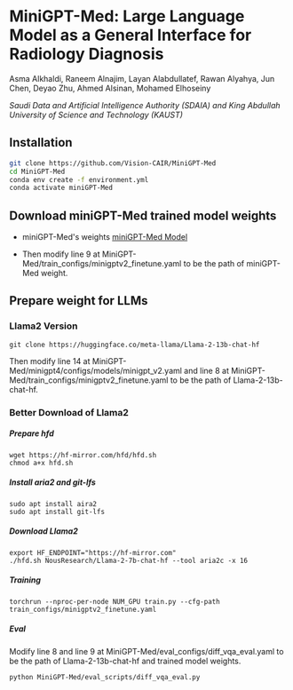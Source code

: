 # MiniGPT-Med: Large Language Model as a General Interface for Radiology Diagnosis
Asma Alkhaldi, Raneem Alnajim, Layan Alabdullatef, Rawan Alyahya, Jun Chen, Deyao Zhu, Ahmed Alsinan, Mohamed Elhoseiny

*Saudi Data and Artificial Intelligence Authority (SDAIA) and King Abdullah University of Science and Technology (KAUST)*

## Installation
```bash
git clone https://github.com/Vision-CAIR/MiniGPT-Med
cd MiniGPT-Med
conda env create -f environment.yml
conda activate miniGPT-Med
```

## Download miniGPT-Med trained model weights

* miniGPT-Med's weights [miniGPT-Med Model](https://drive.google.com/file/d/1kjGLk6s9LsBmXfLWQFCdlwF3aul08Cl8/view?usp=sharing)

* Then modify line 9 at MiniGPT-Med/train_configs/minigptv2_finetune.yaml to be the path of miniGPT-Med weight.

## Prepare weight for LLMs

### Llama2 Version

```shell
git clone https://huggingface.co/meta-llama/Llama-2-13b-chat-hf
```

Then modify line 14 at MiniGPT-Med/minigpt4/configs/models/minigpt_v2.yaml and line 8 at MiniGPT-Med/train_configs/minigptv2_finetune.yaml to be the path of Llama-2-13b-chat-hf.

### Better Download of Llama2

##### Prepare hfd
```shell
wget https://hf-mirror.com/hfd/hfd.sh
chmod a+x hfd.sh
```

##### Install aria2 and git-lfs
```shell
sudo apt install aira2
sudo apt install git-lfs
```

##### Download Llama2
```shell
export HF_ENDPOINT="https://hf-mirror.com"
./hfd.sh NousResearch/Llama-2-7b-chat-hf --tool aria2c -x 16
```
##### Training 

```shell
torchrun --nproc-per-node NUM_GPU train.py --cfg-path train_configs/minigptv2_finetune.yaml
```

##### Eval

Modify line 8 and line 9 at MiniGPT-Med/eval_configs/diff_vqa_eval.yaml to be the path of Llama-2-13b-chat-hf and trained model weights.

```shell
python MiniGPT-Med/eval_scripts/diff_vqa_eval.py
```